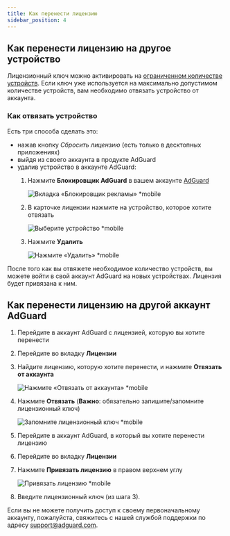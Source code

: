 ```yaml
---
title: Как перенести лицензию
sidebar_position: 4
---
```


## Как перенести лицензию на другое устройство

Лицензионный ключ можно активировать на [ограниченном количестве устройств](../what-is#devices). Если ключ уже используется на максимально допустимом количестве устройств, вам необходимо отвязать устройство от аккаунта.

### Как отвязать устройство

Есть три способа сделать это:

- нажав кнопку *Сбросить лицензию* (есть только в десктопных приложениях)
- выйдя из своего аккаунта в продукте AdGuard
- удалив устройство в аккаунте AdGuard:
    1. Нажмите **Блокировщик AdGuard** в вашем аккаунте [AdGuard](https://my.adguard.com/)

        ![Вкладка «Блокировщик рекламы» *mobile](https://cdn.adtidy.org/content/kb/ad_blocker/general/newaccount-unbind-device-0.png)

    1. В карточке лицензии нажмите на устройство, которое хотите отвязать

        ![Выберите устройство *mobile](https://cdn.adtidy.org/content/kb/ad_blocker/general/newaccount-unbind-device-1.png)

    1. Нажмите **Удалить**

        ![Нажмите «Удалить» *mobile](https://cdn.adtidy.org/content/kb/ad_blocker/general/newaccount-unbind-device-2.png)

После того как вы отвяжете необходимое количество устройств, вы можете войти в свой аккаунт AdGuard на новых устройствах. Лицензия будет привязана к ним.

## Как перенести лицензию на другой аккаунт AdGuard

1. Перейдите в аккаунт AdGuard с лицензией, которую вы хотите перенести

1. Перейдите во вкладку **Лицензии**

1. Найдите лицензию, которую хотите перенести, и нажмите **Отвязать от аккаунта**

    ![Нажмите «Отвязать от аккаунта» *mobile](https://cdn.adtidy.org/content/kb/ad_blocker/general/newaccount-transfer-to-account.png)

1. Нажмите **Отвязать** (**Важно**: обязательно запишите/запомните лицензионный ключ)

    ![Запомните лицензионный ключ *mobile](https://cdn.adtidy.org/content/kb/ad_blocker/general/newaccount-transfer-to-account-1.png)

1. Перейдите в аккаунт AdGuard, в который вы хотите перенести лицензию

1. Перейдите во вкладку **Лицензии**

1. Нажмите **Привязать лицензию** в правом верхнем углу

    ![Привязать лицензию *mobile](https://cdn.adtidy.org/content/kb/ad_blocker/general/newaccount-transfer-to-account-2.png)

1. Введите лицензионный ключ (из шага 3).

Если вы не можете получить доступ к своему первоначальному аккаунту, пожалуйста, свяжитесь с нашей службой поддержки по адресу support@adguard.com.
